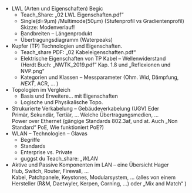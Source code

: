- LWL (Arten und Eigenschaften) Begic
    - Teach_Share: „02 LWL Eigenschaften.pdf“
    - Single(d=9µm) /Multimode(50µm) (Stufenprofil vs Gradientenprofil) Skizze: Modenverlauf!
    - Bandbreiten – Längenprodukt
    - Übertragungsdiagramm (Waterpeaks)
- Kupfer (TP) Technologien und Eigenschaften.
    - Teach_share PDF: „02 Kabeleigenschaften.pdf“
    - Elektrische Eigenschaften von TP Kabel – Wellenwiderstand  
        (Herdt Buch: „NWTK_2019.pdf“ Kap. 1.8 und „Reflexionen und NVP.png“
    - Kategorien und Klassen – Messparameter (Ohm. Wid, Dämpfung, *NEXT*, ACR, … )
- Topologien im Vergleich
    - Basis und Erweitere… mit Eigenschaften
    - Logische und Physikalische Topo.
- Strukurierte Verkabelung – Gebäudeverkabelung (UGV) Eder  
    Primär, Sekundär, Tertiär, … Welche Übertragungsmedien, …  
    Power over Ethernet (gängige Standards 802.3af, und at. Auch „Non Standard“ PoE, Wie funktioniert PoE?)
- WLAN – Technologien – Glavas
    - Begriffe
    - Standards
    - Enterprise vs. Private
    - guggst du Teach_share: „*WLAN*
- Aktive und Passive Komponenten im LAN – eine Übersicht Hager  
    Hub, Switch, Router, Firewall, …  
    Kabel, Patchpanele, Keystones, Modularsystem, ... (alles von einem Hersteller (R&M, Daetwyler, Kerpen, Corning, …) oder „Mix and Match“ )